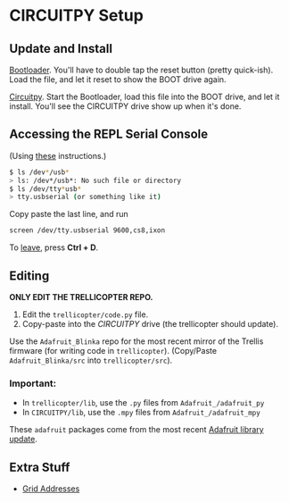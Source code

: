 # CIRCUITPY Setup

## Update and Install

[Bootloader](https://learn.adafruit.com/adafruit-feather-m4-express-atsamd51/update-the-uf2-bootloader). You'll have to double tap the reset button (pretty quick-ish). Load the file, and let it reset to show the BOOT drive again.

[Circuitpy](https://learn.adafruit.com/welcome-to-circuitpython/installing-circuitpython#start-the-uf2-bootloader-2977081-13). Start the Bootloader, load this file into the BOOT drive, and let it install. You'll see the CIRCUITPY drive show up when it's done.

## Accessing the REPL Serial Console

(Using [these](https://www.bggofurther.com/2017/08/connect-to-serialconsole-terminal-with-macos-using-screen/) instructions.)

```bash
$ ls /dev*/usb*
> ls: /dev*/usb*: No such file or directory
$ ls /dev/tty*usb*
> tty.usbserial (or something like it)
```

Copy paste the last line, and run

```bash
screen /dev/tty.usbserial 9600,cs8,ixon
```

To [leave](https://learn.adafruit.com/welcome-to-circuitpython/the-repl), press **Ctrl + D**.

## Editing

**ONLY EDIT THE TRELLICOPTER REPO.**

1. Edit the `trellicopter/code.py` file. 
2. Copy-paste into the *CIRCUITPY* drive (the trellicopter should update).

Use the `Adafruit_Blinka` repo for the most recent mirror of the Trellis firmware (for writing code in `trellicopter`). (Copy/Paste `Adafruit_Blinka/src` into `trellicopter/src`).

### Important:
- In `trellicopter/lib`, use the `.py` files from `Adafruit_/adafruit_py`
- In `CIRCUITPY/lib`, use the `.mpy` files from `Adafruit_/adafruit_mpy`

These `adafruit` packages come from the most recent [Adafruit library update](https://circuitpython.org/libraries).

## Extra Stuff

- [Grid Addresses](https://learn.adafruit.com/adafruit-neotrellis/tiling)